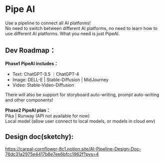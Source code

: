# Pipe AI
Use a pipeline to connect all AI platforms!<br>
No need to switch between different AI platforms, no need to learn how to use different AI platforms. What you need is just PipeAI.

## Dev Roadmap：
**Phase1 PipeAI includes：**<br>
- Text: ChatGPT-3.5 ｜ChatGPT-4<br>
- Image: DELL-E | Stable-Diffusion | MidJourney<br>
- Video: Stable-Video-Diffusion

There will also be support for storyboard auto-writing, prompt auto-writing and other components!

**Phase2 PipeAI plan：**<br>
Pika | Runway (API not available for now)<br>
Local model (allow user connect to local models, or models in cloud env)

## Design doc(sketchy):
https://carpal-cornflower-8c1.notion.site/AI-Pipeline-Design-Doc-76dc31a2975e4417b6e7ee6bfcc1962f?pvs=4